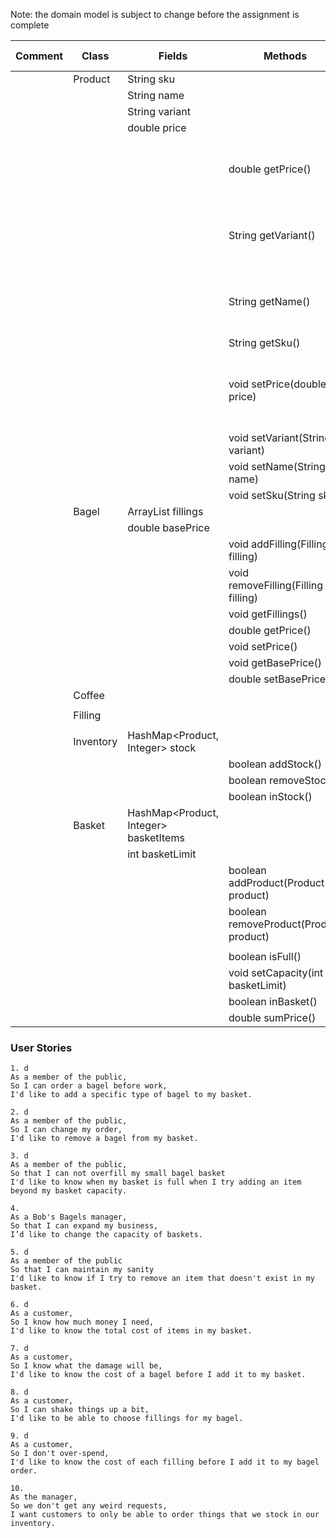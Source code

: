 

Note: the domain model is subject to change before the assignment is complete

| Comment | Class     | Fields                                | Methods                                | Test | Done | Situation                                  | Output / Response                           |
|---------|-----------|---------------------------------------|----------------------------------------|------|------|--------------------------------------------|---------------------------------------------|
|         | Product   | String sku                            |                                        |      |      |                                            |                                             |
|         |           | String name                           |                                        |      |      |                                            |                                             |
|         |           | String variant                        |                                        |      |      |                                            |                                             |
|         |           | double price                          |                                        |      |      |                                            |                                             |
|         |           |                                       | double getPrice()                      | x    | x    | Get product price outside of class         | returns a double representing product price |
|         |           |                                       | String getVariant()                    | x    | x    | get product variant outside of class       | returns a String containing product variant |
|         |           |                                       | String getName()                       | x    | x    | get product name outside of class          | returns a String containing product name    |
|         |           |                                       | String getSku()                        | x    | x    |                                            |                                             |
|         |           |                                       | void setPrice(double price)            | x    | x    | Change product price from outside of class | the product                                 |
|         |           |                                       | void setVariant(String variant)        | x    | x    |                                            |                                             |
|         |           |                                       | void setName(String name)              | x    | x    |                                            |                                             |
|         |           |                                       | void setSku(String sku)                | x    | x    |                                            |                                             |
|         | Bagel     | ArrayList<Filling> fillings           |                                        |      |      |                                            |                                             |
|         |           | double basePrice                      |                                        |      |      |                                            |                                             |
|         |           |                                       | void addFilling(Filling filling)       | x    |      |                                            |                                             |
|         |           |                                       | void removeFilling(Filling filling)    |      |      |                                            |                                             |
|         |           |                                       | void getFillings()                     | x    |      |                                            |                                             |
|         |           |                                       | double getPrice()                      | x    |      |                                            |                                             |
|         |           |                                       | void setPrice()                        |      |      |                                            |                                             |
|         |           |                                       | void getBasePrice()                    | x    |      |                                            |                                             |
|         |           |                                       | double setBasePrice()                  | x    |      |                                            |                                             |
|         | Coffee    |                                       |                                        |      |      |                                            |                                             |
|         |           |                                       |                                        |      |      |                                            |                                             |
|         | Filling   |                                       |                                        |      |      |                                            |                                             |
|         |           |                                       |                                        |      |      |                                            |                                             |
|         | Inventory | HashMap<Product, Integer> stock       |                                        |      |      |                                            |                                             |
|         |           |                                       | boolean addStock()                     |      |      |                                            |                                             |
|         |           |                                       | boolean removeStock()                  |      |      |                                            |                                             |
|         |           |                                       | boolean inStock()                      |      |      |                                            |                                             |
|         | Basket    | HashMap<Product, Integer> basketItems |                                        |      |      |                                            |                                             |
|         |           | int basketLimit                       |                                        |      |      |                                            |                                             |
|         |           |                                       | boolean addProduct(Product product)    |      |      |                                            |                                             |
|         |           |                                       | boolean removeProduct(Product product) |      |      |                                            |                                             |
|         |           |                                       |                                        |      |      |                                            |                                             |
|         |           |                                       | boolean isFull()                       |      |      |                                            |                                             |
|         |           |                                       | void setCapacity(int basketLimit)      |      |      |                                            |                                             |
|         |           |                                       | boolean inBasket()                     |      |      |                                            |                                             |
|         |           |                                       | double sumPrice()                      |      |      |                                            |                                             |

### User Stories
```
1. d
As a member of the public,
So I can order a bagel before work,
I'd like to add a specific type of bagel to my basket.
```

```
2. d
As a member of the public,
So I can change my order,
I'd like to remove a bagel from my basket.
```

```
3. d
As a member of the public,
So that I can not overfill my small bagel basket
I'd like to know when my basket is full when I try adding an item beyond my basket capacity.
```

```
4.  
As a Bob's Bagels manager,
So that I can expand my business,
I’d like to change the capacity of baskets.
```

```
5. d
As a member of the public
So that I can maintain my sanity
I'd like to know if I try to remove an item that doesn't exist in my basket.
```

```
6. d
As a customer,
So I know how much money I need,
I'd like to know the total cost of items in my basket.
```

```
7. d
As a customer,
So I know what the damage will be,
I'd like to know the cost of a bagel before I add it to my basket.
```

```
8. d
As a customer,
So I can shake things up a bit,
I'd like to be able to choose fillings for my bagel.
```

```
9. d
As a customer,
So I don't over-spend,
I'd like to know the cost of each filling before I add it to my bagel order.
```

```
10. 
As the manager,
So we don't get any weird requests,
I want customers to only be able to order things that we stock in our inventory.
```